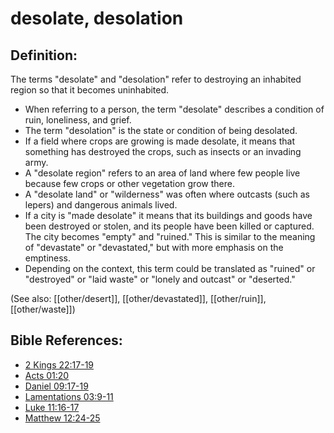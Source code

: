 # desolate, desolation #

## Definition: ##

The terms "desolate" and "desolation" refer to destroying an inhabited region so that it becomes uninhabited.

* When referring to a person, the term "desolate" describes a condition of ruin, loneliness, and grief.
* The term "desolation" is the state or condition of being desolated.
* If a field where crops are growing is made desolate, it means that something has destroyed the crops, such as insects or an invading army.
* A "desolate region" refers to an area of land where few people live because few crops or other vegetation grow there.
* A "desolate land" or "wilderness" was often where outcasts (such as lepers) and dangerous animals lived.
* If a city is "made desolate" it means that its buildings and goods have been destroyed or stolen, and its people have been killed or captured. The city becomes "empty" and "ruined." This is similar to the meaning of "devastate" or "devastated," but with more emphasis on the emptiness.
* Depending on the context, this term could be translated as "ruined" or "destroyed" or "laid waste" or "lonely and outcast" or "deserted." 

(See also: [[other/desert]], [[other/devastated]], [[other/ruin]], [[other/waste]])

## Bible References: ##

* [2 Kings 22:17-19](en/tn/2ki/help/22/17)
* [Acts 01:20](en/tn/act/help/01/20)
* [Daniel 09:17-19](en/tn/dan/help/09/17)
* [Lamentations 03:9-11](en/tn/lam/help/03/09)
* [Luke 11:16-17](en/tn/luk/help/11/16)
* [Matthew 12:24-25](en/tn/mat/help/12/24)